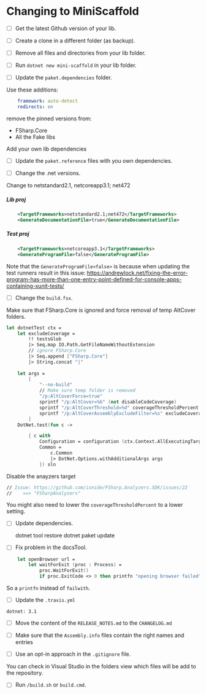 # Changing to MiniScaffold

- [ ] Get the latest Github version of your lib.

- [ ]  Create a clone in a different folder (as backup).

- [ ]  Remove all files and directories from your lib folder.

- [ ]  Run `dotnet new mini-scaffold` in your lib folder.

- [ ]  Update the `paket.dependencies` folder.

Use these additions:

```yml
    framework: auto-detect
    redirects: on
```

remove the pinned versions from:
- FSharp.Core
- All the Fake libs

Add your own lib dependencies

- [ ] Update the `paket.reference` files with you own dependencies.

- [ ] Change the .net versions.

Change to netstandard2.1, netcoreapp3.1; net472

##### Lib proj

```xml
    <TargetFrameworks>netstandard2.1;net472</TargetFrameworks>
    <GenerateDocumentationFile>true</GenerateDocumentationFile>
```

##### Test proj

```xml
    <TargetFrameworks>netcoreapp3.1</TargetFrameworks>
    <GenerateProgramFile>false</GenerateProgramFile>
```

Note that the `GenerateProgramFile<false>` is because when updating the test runners 
result in this issue: https://andrewlock.net/fixing-the-error-program-has-more-than-one-entry-point-defined-for-console-apps-containing-xunit-tests/

- [ ]  Change the `build.fsx`.

Make sure that FSharp.Core is ignored and force removal of temp AltCover folders.

```fsharp
let dotnetTest ctx =
    let excludeCoverage =
        !! testsGlob
        |> Seq.map IO.Path.GetFileNameWithoutExtension
        // ignore FSharp.Core
        |> Seq.append ["FSharp.Core"]
        |> String.concat "|"
    
    let args =
        [
            "--no-build"
            // Make sure temp folder is removed
            "/p:AltCoverForce=true"
            sprintf "/p:AltCover=%b" (not disableCodeCoverage)
            sprintf "/p:AltCoverThreshold=%d" coverageThresholdPercent
            sprintf "/p:AltCoverAssemblyExcludeFilter=%s" excludeCoverage
        ]
    DotNet.test(fun c ->

        { c with
            Configuration = configuration (ctx.Context.AllExecutingTargets)
            Common =
                c.Common
                |> DotNet.Options.withAdditionalArgs args
            }) sln

```

Disable the anayzers target

```fsharp
// Issue: https://github.com/ionide/FSharp.Analyzers.SDK/issues/22
//    ==> "FSharpAnalyzers"
```

You might also need to lower the `coverageThresholdPercent` to a lower setting.

- [ ] Update dependencies.

    dotnet tool restore
    dotnet paket update

- [ ] Fix problem in the docsTool.

```fsharp
    let openBrowser url =
        let waitForExit (proc : Process) =
            proc.WaitForExit()
            if proc.ExitCode <> 0 then printfn "opening browser failed"
```

So a `printfn` instead of `failwith`.

- [ ] Update the `.travis.yml`

`dotnet: 3.1`

- [ ] Move the content of the `RELEASE_NOTES.md` to the `CHANGELOG.md`

- [ ] Make sure that the `Assembly.info` files contain the right names and entries

- [ ] Use an opt-in approach in the `.gitignore` file.

You can check in Visual Studio in the folders view which files will be add to the repository.

- [ ] Run `/build.sh` or `build.cmd`.
